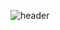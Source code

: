 ![header](https://capsule-render.vercel.app/api?type=slice&color=auto&height=300&section=header&text=Welcome&fontSize=90&animation=fadeIn&fontAlignY=38&desc=SangHyeon's%20GitHub%20Profile&descAlignY=51&descAlign=62)
